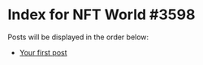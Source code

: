# Index for NFT World #3598
Posts will be displayed in the order below:

- [Your first post](./001-first.md)

